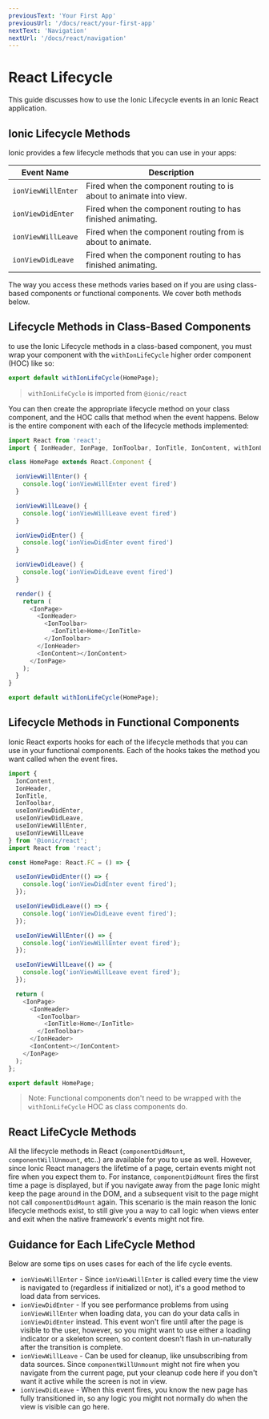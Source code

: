 ```yaml
---
previousText: 'Your First App'
previousUrl: '/docs/react/your-first-app'
nextText: 'Navigation'
nextUrl: '/docs/react/navigation'
---
```


# React Lifecycle

This guide discusses how to use the Ionic Lifecycle events in an Ionic React application.

## Ionic Lifecycle Methods

Ionic provides a few lifecycle methods that you can use in your apps:

| Event Name         | Description                                                        |
| ------------------ | ------------------------------------------------------------------ |
| `ionViewWillEnter` | Fired when the component routing to is about to animate into view. |
| `ionViewDidEnter`  | Fired when the component routing to has finished animating.        |
| `ionViewWillLeave` | Fired when the component routing from is about to animate.         |
| `ionViewDidLeave`  | Fired when the component routing to has finished animating.        |

The way you access these methods varies based on if you are using class-based components or functional components. We cover both methods below.

## Lifecycle Methods in Class-Based Components

to use the Ionic Lifecycle methods in a class-based component, you must wrap your component with the `withIonLifeCycle` higher order component (HOC) like so:

```typescript
export default withIonLifeCycle(HomePage);
```
> `withIonLifeCycle` is imported from `@ionic/react`

You can then create the appropriate lifecycle method on your class component, and the HOC calls that method when the event happens. Below is the entire component with each of the lifecycle methods implemented:

```typescript
import React from 'react';
import { IonHeader, IonPage, IonToolbar, IonTitle, IonContent, withIonLifeCycle } from '@ionic/react';

class HomePage extends React.Component {

  ionViewWillEnter() {
    console.log('ionViewWillEnter event fired')
  }

  ionViewWillLeave() {
    console.log('ionViewWillLeave event fired')
  }

  ionViewDidEnter() {
    console.log('ionViewDidEnter event fired')
  }

  ionViewDidLeave() {
    console.log('ionViewDidLeave event fired')
  }

  render() {
    return (
      <IonPage>
        <IonHeader>
          <IonToolbar>
            <IonTitle>Home</IonTitle>
          </IonToolbar>
        </IonHeader>
        <IonContent></IonContent>
      </IonPage>
    );
  }
}

export default withIonLifeCycle(HomePage);
```

## Lifecycle Methods in Functional Components

Ionic React exports hooks for each of the lifecycle methods that you can use in your functional components. Each of the hooks takes the method you want called when the event fires. 

```typescript
import {
  IonContent,
  IonHeader,
  IonTitle,
  IonToolbar,
  useIonViewDidEnter,
  useIonViewDidLeave,
  useIonViewWillEnter,
  useIonViewWillLeave
} from '@ionic/react';
import React from 'react';

const HomePage: React.FC = () => {

  useIonViewDidEnter(() => {
    console.log('ionViewDidEnter event fired');
  });

  useIonViewDidLeave(() => {
    console.log('ionViewDidLeave event fired');
  });

  useIonViewWillEnter(() => {
    console.log('ionViewWillEnter event fired');
  });

  useIonViewWillLeave(() => {
    console.log('ionViewWillLeave event fired');
  });

  return (
    <IonPage>
      <IonHeader>
        <IonToolbar>
          <IonTitle>Home</IonTitle>
        </IonToolbar>
      </IonHeader>
      <IonContent></IonContent>
    </IonPage>
  );
};

export default HomePage;
```

> Note: Functional components don't need to be wrapped with the `withIonLifeCycle` HOC as class components do.

## React LifeCycle Methods

All the lifecycle methods in React (`componentDidMount`, `componentWillUnmount`, etc..) are available for you to use as well. However, since Ionic React managers the lifetime of a page, certain events might not fire when you expect them to. For instance, `componentDidMount` fires the first time a page is displayed, but if you navigate away from the page Ionic might keep the page around in the DOM, and a subsequent visit to the page might not call `componentDidMount` again. This scenario is the main reason the Ionic lifecycle methods exist, to still give you a way to call logic when views enter and exit when the native framework's events might not fire.

## Guidance for Each LifeCycle Method

Below are some tips on uses cases for each of the life cycle events.

- `ionViewWillEnter` - Since `ionViewWillEnter` is called every time the view is navigated to (regardless if initialized or not), it's a good method to load data from services.
- `ionViewDidEnter` - If you see performance problems from using `ionViewWillEnter` when loading data, you can do your data calls in `ionViewDidEnter` instead. This event won't fire until after the page is visible to the user, however, so you might want to use either a loading indicator or a skeleton screen, so content doesn't flash in un-naturally after the transition is complete.
- `ionViewWillLeave` - Can be used for cleanup, like unsubscribing from data sources. Since `componentWillUnmount` might not fire when you navigate from the current page, put your cleanup code here if you don't want it active while the screen is not in view.
- `ionViewDidLeave` - When this event fires, you know the new page has fully transitioned in, so any logic you might not normally do when the view is visible can go here.
